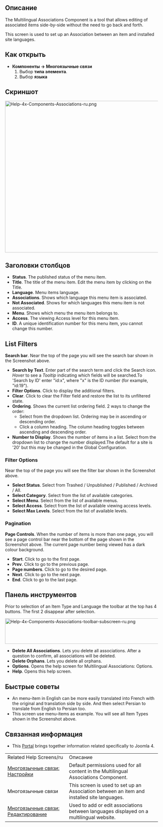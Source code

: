 <!-- Filename: Help4.x:Multilingual_Associations / Display title: Многоязычные связи -->

## Описание

The Multilingual Associations Component is a tool that allows editing of
associated items side-by-side without the need to go back and forth.

This screen is used to set up an Association between an item and
installed site languages.

## Как открыть

- **Компоненты → Многоязычные связи**
  1.  Выбор **типа элемента**.
  2.  Выбор **языка**

## Скриншот

<img
src="https://docs.joomla.org/images/thumb/d/d9/Help-4x-Components-Associations-ru.png/800px-Help-4x-Components-Associations-ru.png"
decoding="async"
srcset="https://docs.joomla.org/images/thumb/d/d9/Help-4x-Components-Associations-ru.png/1200px-Help-4x-Components-Associations-ru.png 1.5x, https://docs.joomla.org/images/thumb/d/d9/Help-4x-Components-Associations-ru.png/1600px-Help-4x-Components-Associations-ru.png 2x"
data-file-width="2720" data-file-height="1700" width="800" height="500"
alt="Help-4x-Components-Associations-ru.png" />

## Заголовки столбцов

- **Status**. The published status of the menu item.
- **Title**. The title of the menu item. Edit the menu item by clicking
  on the Title.
- **Language**. Menu items language.
- **Associations**. Shows which language this menu item is associated.
- **Not Associated**. Shows for which languages this menu item is not
  associated.
- **Menu**. Shows which menu the menu item belongs to.
- **Access**. The viewing Access level  for this menu item.
- **ID**. A unique identification number for this menu item, you cannot
  change this number.

## List Filters

**Search bar**. Near the top of the page you will see the search bar
shown in the Screenshot above.

- **Search by Text**. Enter part of the search term and click the Search
  icon. *Hover* to see a *Tooltip* indicating which fields will be
  searched.To 'Search by ID' enter "id:x", where "x" is the ID number
  (for example, "id:19").
- **Filter Options**. Click to display the additional filters.
- **Clear**. Click to clear the Filter field and restore the list to its
  unfiltered state.
- **Ordering**. Shows the current list ordering field. 2 ways to change
  the order:
  - Select from the dropdown list. Ordering may be in ascending or
    descending order.
  - Click a column heading. The column heading toggles between ascending
    and descending order.
- **Number to Display**. Shows the number of items in a list. Select
  from the dropdown list to change the number displayed.The default for
  a site is '20' but this may be changed in the Global Configuration.

### Filter Options

Near the top of the page you will see the filter bar shown in the
Screenshot above.

- **Select Status**. Select from Trashed / Unpublished / Published /
  Archived / All.
- **Select Category**. Select from the list of available categories.
- **Select Menu**. Select from the list of available menus.
- **Select Access**. Select from the list of available viewing access
  levels.
- **Select Max Levels**. Select from the list of available levels.

### Pagination

**Page Controls**. When the number of items is more than one page, you
will see a page control bar near the bottom of the page shown in the
Screenshot above. The current page number being viewed
has a dark colour background.

- **Start**. Click to go to the first page.
- **Prev**. Click to go to the previous page.
- **Page numbers**. Click to go to the desired page.
- **Next**. Click to go to the next page.
- **End**. Click to go to the last page.

## Панель инструментов

Prior to selection of an Item Type and Language the toolbar at the top
has 4 buttons. The first 2 disappear after selection.

<img
src="https://docs.joomla.org/images/thumb/f/f6/Help-4x-Components-Associations-toolbar-subscreen-ru.png/800px-Help-4x-Components-Associations-toolbar-subscreen-ru.png"
decoding="async"
srcset="https://docs.joomla.org/images/thumb/f/f6/Help-4x-Components-Associations-toolbar-subscreen-ru.png/1200px-Help-4x-Components-Associations-toolbar-subscreen-ru.png 1.5x, https://docs.joomla.org/images/thumb/f/f6/Help-4x-Components-Associations-toolbar-subscreen-ru.png/1600px-Help-4x-Components-Associations-toolbar-subscreen-ru.png 2x"
data-file-width="2751" data-file-height="288" width="800" height="84"
alt="Help-4x-Components-Associations-toolbar-subscreen-ru.png" />

- **Delete All Associations**. Lets you delete all associations. After a
  question to confirm, all associations will be deleted.
- **Delete Orphans**. Lets you delete all orphans.
- **Options**. Opens the help screen for Multilingual Associations: Options.
- **Help**. Opens this help screen.

## Быстрые советы

- An menu-item in English can be more easily translated into French with
  the original and translation side by side. And then select Persian to
  translate from English to Persian too.
- This screen use menu-items as example. You will see all Item Types
  shown in the Screenshot above.

## Связанная информация

- This
  [Portal](https://docs.joomla.org/Portal:Joomla_4/en "Portal:Joomla 4/en")
  brings together information related specifically to Joomla 4.

|                                                                                                                                                        |                                                                                            |
|--------------------------------------------------------------------------------------------------------------------------------------------------------|--------------------------------------------------------------------------------------------|
| Related Help Screens/ru                                                                                                                                | Описание                                                                                   |
| [Многоязычные связи: Настройки](https://docs.joomla.org/Help4.x:Multilingual_Associations:_Options/ru "Help4.x:Multilingual Associations: Options/ru") | Default permissions used for all content in the Multilingual Associations Component.       |
| <span class="mw-selflink selflink">Многоязычные связи</span>                                                                                           | This screen is used to set up an Association between an item and installed site languages. |
| [Многоязычные связи: Редактирование](https://docs.joomla.org/Help4.x:Multilingual_Associations:_Edit/ru "Help4.x:Multilingual Associations: Edit/ru")  | Used to add or edit associations between languages displayed on a multilingual website.    |
